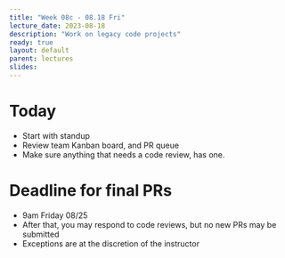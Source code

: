```yaml
---
title: "Week 08c - 08.18 Fri"
lecture_date: 2023-08-18
description: "Work on legacy code projects"
ready: true
layout: default
parent: lectures
slides: 
---
```


# Today

* Start with standup
* Review team Kanban board, and PR queue
* Make sure anything that needs a code review, has one.

# Deadline for final PRs

* 9am Friday 08/25
* After that, you may respond to code reviews, but no new PRs may be submitted
* Exceptions are at the discretion of the instructor
